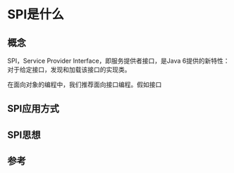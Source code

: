 # SPI是什么

## 概念

SPI，Service Provider Interface，即服务提供者接口，是Java 6提供的新特性：对于给定接口，发现和加载该接口的实现类。

在面向对象的编程中，我们推荐面向接口编程。假如接口







## SPI应用方式



## SPI思想



## 参考


